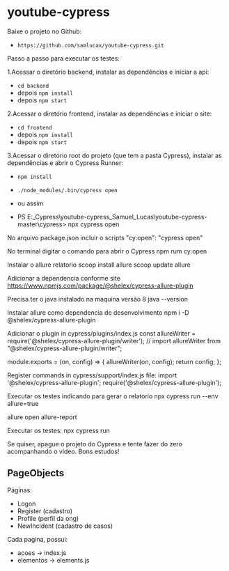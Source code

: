 # youtube-cypress

Baixe o projeto no Github:
- `https://github.com/samlucax/youtube-cypress.git`

Passo a passo para executar os testes:

1.Acessar o diretório backend, instalar as dependências e iniciar a api:
  - `cd backend` 
  - depois `npm install`
  - depois `npm start`

2.Acessar o diretório frontend, instalar as dependências e iniciar o site:
  - `cd frontend`
  - depois `npm install`
  - depois `npm start`
  
3.Acessar o diretório root do projeto (que tem a pasta Cypress), instalar as dependências e abrir o Cypress Runner:
  - `npm install`
  - `./node_modules/.bin/cypress open`

  - ou assim
  - PS E:\_Cypress\youtube-cypress\_Samuel_Lucas\youtube-cypress-master\cypress> npx cypress open

No arquivo package.json incluir o scripts
    "cy:open": "cypress open"

No terminal digitar o comando para abrir o Cypress 
    npm rum cy:open

Instalar o allure relatorio
    scoop install allure
    scoop update allure

Adicionar a dependencia conforme site
https://www.npmjs.com/package/@shelex/cypress-allure-plugin

Precisa ter o java instalado na maquina versão 8
java --version

Instalar allure como dependencia de desenvolvimento
    npm i -D @shelex/cypress-allure-plugin

Adicionar o plugin in cypress/plugins/index.js
const allureWriter = require('@shelex/cypress-allure-plugin/writer');
// import allureWriter from "@shelex/cypress-allure-plugin/writer";

module.exports = (on, config) => {
    allureWriter(on, config);
    return config;
};

Register commands in cypress/support/index.js file:
import '@shelex/cypress-allure-plugin';
require('@shelex/cypress-allure-plugin');

Executar os testes indicando para gerar o relatorio
npx cypress run --env allure=true


allure open allure-report


Executar os testes:
npx cypress run



  
  Se quiser, apague o projeto do Cypress e tente fazer do zero acompanhando o vídeo. 
  Bons estudos!


## PageObjects

Páginas:
- Logon
- Register (cadastro)
- Profile (perfil da ong)
- NewIncident (cadastro de casos)

Cada pagina, possui: 
- acoes -> index.js
- elementos -> elements.js
